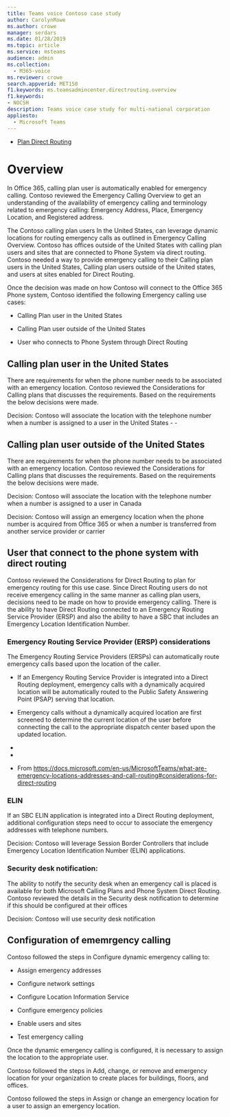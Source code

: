 ```yaml
---
title: Teams voice Contoso case study
author: CarolynRowe
ms.author: crowe
manager: serdars
ms.date: 01/28/2019
ms.topic: article
ms.service: msteams
audience: admin
ms.collection: 
  - M365-voice
ms.reviewer: crowe
search.appverid: MET150
f1.keywords: ms.teamsadmincenter.directrouting.overview
f1.keywords:
- NOCSH
description: Teams voice case study for multi-national corporation
appliesto: 
  - Microsoft Teams
---
```



- [Plan Direct Routing](direct-routing-plan.md) 

# Overview

In Office 365, calling plan user is automatically enabled for emergency calling. Contoso reviewed the Emergency Calling Overview to get an understanding of the availability of emergency calling and terminology related to emergency calling: Emergency Address, Place, Emergency Location, and Registered address. 

 The Contoso calling plan users In the United States, can leverage dynamic locations for routing emergency calls as outlined in Emergency Calling Overview. Contoso has offices outside of the United States with calling plan users and sites that are connected to Phone System via direct routing. Contoso needed a way to provide emergency calling to their Calling plan users in the United States, Calling plan users outside of the United states, and users at sites enabled for Direct Routing.  

Once the decision was made on how Contoso will connect to the Office 365 Phone system, Contoso identified the following Emergency calling use cases: 

- Calling Plan user in the United States 

- Calling Plan user outside of the United States 

- User who connects to Phone System through Direct Routing 


## Calling plan user in the United States  

There are requirements for when the phone number needs to be associated with an emergency location.  Contoso reviewed the Considerations for Calling plans that discusses the requirements.  Based on the requirements the below decisions were made.  

Decision: Contoso will associate the location with the telephone number when a number is assigned to a user in the United States  - - 

## Calling plan user outside of the United States 

There are requirements for when the phone number needs to be associated with an emergency location.  Contoso reviewed the Considerations for Calling plans that discusses the requirements.  Based on the requirements the below decisions were made.  

Decision: Contoso will associate the location with the telephone number when a number is assigned to a user in Canada 

Decision: Contoso will assign an emergency location when the phone number is acquired from Office 365 or when a number is transferred from another service provider or carrier 

## User that connect to the phone system with direct routing 

Contoso reviewed the Considerations for Direct Routing to plan for emergency routing for this use case. Since Direct Routing users do not receive emergency calling in the same manner as calling plan users, decisions need to be made on how to provide emergency calling.  There is the ability to have Direct Routing connected to an Emergency Routing Service Provider (ERSP) and also the ability to have a SBC that includes an Emergency Location Identification Number.   

### Emergency Routing Service Provider (ERSP) considerations

The Emergency Routing Service Providers (ERSPs) can automatically route emergency calls based upon the location of the caller.  

- If an Emergency Routing Service Provider is integrated into a Direct Routing deployment, emergency calls with a dynamically acquired location will be automatically routed to the Public Safety Answering Point (PSAP) serving that location. 

- Emergency calls without a dynamically acquired location are first screened to determine the current location of the user before connecting the call to the appropriate dispatch center based upon the updated location. 
- 
- 
- From <https://docs.microsoft.com/en-us/MicrosoftTeams/what-are-emergency-locations-addresses-and-call-routing#considerations-for-direct-routing>  

### ELIN 

If an SBC ELIN application is integrated into a Direct Routing deployment, additional configuration steps need to occur to associate the emergency addresses with telephone numbers.  


Decision: Contoso will leverage Session Border Controllers that include Emergency Location Identification Number (ELIN) applications.  

### Security desk notification: 

The ability to notify the security desk when an emergency call is placed is available for both Microsoft Calling Plans and Phone System Direct Routing. Contoso reviewed the details in the Security desk notification to determine if this should be configured at their offices  

Decision: Contoso will use security desk notification 



## Configuration of ememrgency calling

Contoso followed the steps in Configure dynamic emergency calling to: 

- Assign emergency addresses 

- Configure network settings 

- Configure Location Information Service 

- Configure emergency policies 

- Enable users and sites 

- Test emergency calling 

Once the dynamic emergency calling is configured, it is necessary to assign the location to the appropriate user.  

Contoso followed the steps in Add, change, or remove and emergency location for your organization to create places for buildings, floors, and offices. 

Contoso followed the steps in Assign or change an emergency location for a user to assign an emergency location. 

 